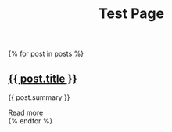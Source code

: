 ﻿---
title: Test Page
---

{% for post in posts %}
<div class="md-card">
  <div class="md-card__inner md-typeset">
    <h2 class="md-card__title"><a href="{{ post.url }}">{{ post.title }}</a></h2>
    <p class="md-card__content">{{ post.summary }}</p>
    <div class="md-card__actions">
      <a href="{{ post.url }}" class="md-button">Read more</a>
    </div>
  </div>
</div>
{% endfor %}